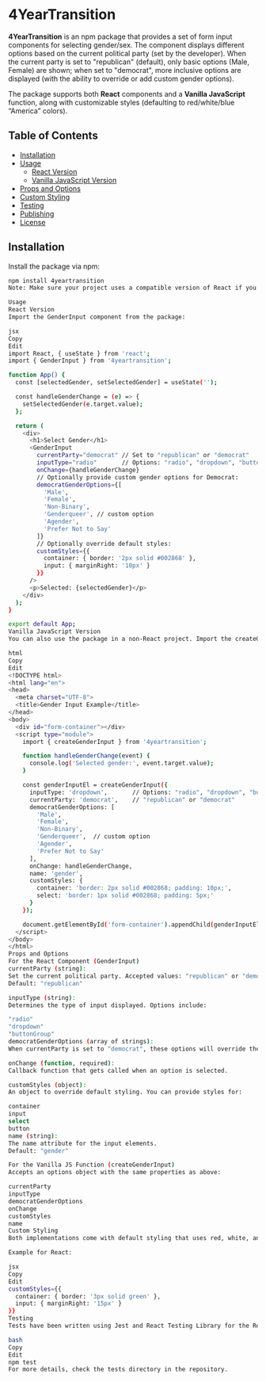 # 4YearTransition

**4YearTransition** is an npm package that provides a set of form input components for selecting gender/sex. The component displays different options based on the current political party (set by the developer). When the current party is set to "republican" (default), only basic options (Male, Female) are shown; when set to "democrat", more inclusive options are displayed (with the ability to override or add custom gender options).

The package supports both **React** components and a **Vanilla JavaScript** function, along with customizable styles (defaulting to red/white/blue “America” colors).

## Table of Contents

- [Installation](#installation)
- [Usage](#usage)
  - [React Version](#react-version)
  - [Vanilla JavaScript Version](#vanilla-javascript-version)
- [Props and Options](#props-and-options)
- [Custom Styling](#custom-styling)
- [Testing](#testing)
- [Publishing](#publishing)
- [License](#license)

## Installation

Install the package via npm:

```bash
npm install 4yeartransition
Note: Make sure your project uses a compatible version of React if you want to use the React component.

Usage
React Version
Import the GenderInput component from the package:

jsx
Copy
Edit
import React, { useState } from 'react';
import { GenderInput } from '4yeartransition';

function App() {
  const [selectedGender, setSelectedGender] = useState('');

  const handleGenderChange = (e) => {
    setSelectedGender(e.target.value);
  };

  return (
    <div>
      <h1>Select Gender</h1>
      <GenderInput
        currentParty="democrat" // Set to "republican" or "democrat"
        inputType="radio"       // Options: "radio", "dropdown", "buttonGroup"
        onChange={handleGenderChange}
        // Optionally provide custom gender options for Democrat:
        democratGenderOptions={[
          'Male',
          'Female',
          'Non-Binary',
          'Genderqueer', // custom option
          'Agender',
          'Prefer Not to Say'
        ]}
        // Optionally override default styles:
        customStyles={{
          container: { border: '2px solid #002868' },
          input: { marginRight: '10px' }
        }}
      />
      <p>Selected: {selectedGender}</p>
    </div>
  );
}

export default App;
Vanilla JavaScript Version
You can also use the package in a non-React project. Import the createGenderInput function and attach the generated element to your DOM.

html
Copy
Edit
<!DOCTYPE html>
<html lang="en">
<head>
  <meta charset="UTF-8">
  <title>Gender Input Example</title>
</head>
<body>
  <div id="form-container"></div>
  <script type="module">
    import { createGenderInput } from '4yeartransition';

    function handleGenderChange(event) {
      console.log('Selected gender:', event.target.value);
    }

    const genderInputEl = createGenderInput({
      inputType: 'dropdown',       // Options: "radio", "dropdown", "buttonGroup"
      currentParty: 'democrat',    // "republican" or "democrat"
      democratGenderOptions: [
        'Male',
        'Female',
        'Non-Binary',
        'Genderqueer',  // custom option
        'Agender',
        'Prefer Not to Say'
      ],
      onChange: handleGenderChange,
      name: 'gender',
      customStyles: {
        container: 'border: 2px solid #002868; padding: 10px;',
        select: 'border: 1px solid #002868; padding: 5px;'
      }
    });

    document.getElementById('form-container').appendChild(genderInputEl);
  </script>
</body>
</html>
Props and Options
For the React Component (GenderInput)
currentParty (string):
Set the current political party. Accepted values: "republican" or "democrat".
Default: "republican"

inputType (string):
Determines the type of input displayed. Options include:

"radio"
"dropdown"
"buttonGroup"
democratGenderOptions (array of strings):
When currentParty is set to "democrat", these options will override the default list.

onChange (function, required):
Callback function that gets called when an option is selected.

customStyles (object):
An object to override default styling. You can provide styles for:

container
input
select
button
name (string):
The name attribute for the input elements.
Default: "gender"

For the Vanilla JS Function (createGenderInput)
Accepts an options object with the same properties as above:

currentParty
inputType
democratGenderOptions
onChange
customStyles
name
Custom Styling
Both implementations come with default styling that uses red, white, and blue colors. You can override these defaults by passing your own CSS styles via the customStyles prop (React) or option (Vanilla JS).

Example for React:

jsx
Copy
Edit
customStyles={{
  container: { border: '3px solid green' },
  input: { marginRight: '15px' }
}}
Testing
Tests have been written using Jest and React Testing Library for the React component and Jest (with a jsdom environment) for the Vanilla JS implementation. To run tests, use:

bash
Copy
Edit
npm test
For more details, check the tests directory in the repository.


